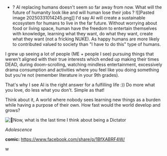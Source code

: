 + ? AI replacing humans doesn't seem so far away from now. What will the future of humanity look like and will human lose their jobs ? 
![[Pasted image 20250331014245.png]]
I'd say AI will create a sustainable ecosystem for humans to live in the far future. Without worrying about food or living space, human have the freedom to entertain themselves with knowledge, learning what they want, do what they want, create what they want (not a fricking NUKE). As happy humans are more likely to contributed valued to society than "I have to do this" type of humans.

I grew up seeing a lot of people (ME + people I see) pursuing things that weren't aligned with their true interests which ended up making their times DEAD, during doom-scrolling, watching mindless entertainment, excessively drama consumption and activities where you feel like you doing something but you're not (remember literature in your 9th grades).

That's why I see AI is the right answer for a fulfilling life :)) Do more what you love, do less what you don't. Simple as that!

Think about it, A world where nobody sees learning new things as a burden while having a purpose of their own. How fast would the world develop and grows?

![🙂](https://static.xx.fbcdn.net/images/emoji.php/v9/t4c/1/16/1f642.png)Now, what is the last time I think about being a Dictator

_Adolescence_


**comic:** https://www.facebook.com/share/p/1BfXABRF4W/

w
